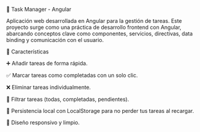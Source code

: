 📝 Task Manager - Angular

Aplicación web desarrollada en Angular para la gestión de tareas.
Este proyecto surge como una práctica de desarrollo frontend con Angular, abarcando conceptos clave como componentes, servicios, directivas, data binding y comunicación con el usuario.

🚀 Características

➕ Añadir tareas de forma rápida.

✅ Marcar tareas como completadas con un solo clic.

❌ Eliminar tareas individualmente.

📂 Filtrar tareas (todas, completadas, pendientes).

💾 Persistencia local con LocalStorage para no perder tus tareas al recargar.

🎨 Diseño responsivo y limpio.
